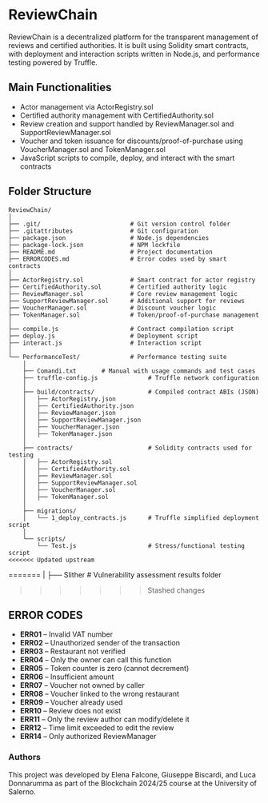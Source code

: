 # ReviewChain
ReviewChain is a decentralized platform for the transparent management of reviews and certified authorities.
It is built using Solidity smart contracts, with deployment and interaction scripts written in Node.js, and performance testing powered by Truffle.

## Main Functionalities
- Actor management via ActorRegistry.sol
- Certified authority management with CertifiedAuthority.sol
- Review creation and support handled by ReviewManager.sol and SupportReviewManager.sol
- Voucher and token issuance for discounts/proof-of-purchase using VoucherManager.sol and TokenManager.sol
- JavaScript scripts to compile, deploy, and interact with the smart contracts


## Folder Structure

```
ReviewChain/
│
├── .git/                         # Git version control folder
├── .gitattributes                # Git configuration
├── package.json                  # Node.js dependencies
├── package-lock.json             # NPM lockfile
├── README.md                     # Project documentation
├── ERRORCODES.md                 # Error codes used by smart contracts
│
├── ActorRegistry.sol             # Smart contract for actor registry
├── CertifiedAuthority.sol        # Certified authority logic
├── ReviewManager.sol             # Core review management logic
├── SupportReviewManager.sol      # Additional support for reviews
├── VoucherManager.sol            # Discount voucher logic
├── TokenManager.sol              # Token/proof-of-purchase management
│
├── compile.js                    # Contract compilation script
├── deploy.js                     # Deployment script
├── interact.js                   # Interaction script
│
└── PerformanceTest/              # Performance testing suite
    │
    ├── Comandi.txt       # Manual with usage commands and test cases
    ├── truffle-config.js              # Truffle network configuration
    │
    ├── build/contracts/               # Compiled contract ABIs (JSON)
    │   ├── ActorRegistry.json
    │   ├── CertifiedAuthority.json
    │   ├── ReviewManager.json
    │   ├── SupportReviewManager.json
    │   ├── VoucherManager.json
    │   ├── TokenManager.json
    │
    ├── contracts/                     # Solidity contracts used for testing
    │   ├── ActorRegistry.sol
    │   ├── CertifiedAuthority.sol
    │   ├── ReviewManager.sol 
    │   ├── SupportReviewManager.sol    
    │   ├── VoucherManager.sol
    │   ├── TokenManager.sol  
    │
    ├── migrations/                           
    │   └── 1_deploy_contracts.js      # Truffle simplified deployment script
    │
    └── scripts/
        └── Test.js                    # Stress/functional testing script
<<<<<<< Updated upstream
```


=======
|
├── Slither     # Vulnerability assessment results folder
>>>>>>> Stashed changes

## ERROR CODES
- **ERR01** – Invalid VAT number
- **ERR02** – Unauthorized sender of the transaction
- **ERR03** – Restaurant not verified
- **ERR04** – Only the owner can call this function
- **ERR05** – Token counter is zero (cannot decrement)
- **ERR06** – Insufficient amount
- **ERR07** – Voucher not owned by caller
- **ERR08** – Voucher linked to the wrong restaurant
- **ERR09** – Voucher already used
- **ERR10** – Review does not exist
- **ERR11** – Only the review author can modify/delete it
- **ERR12** – Time limit exceeded to edit the review
- **ERR14** – Only authorized ReviewManager

### Authors
This project was developed by Elena Falcone, Giuseppe Biscardi, and Luca Donnarumma
as part of the Blockchain 2024/25 course at the University of Salerno.
